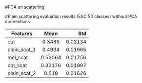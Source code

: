 #PCA on scattering


#Plain scattering evaluation results (ESC 50 classes) without PCA connections

|Features    | Mean        | Std     
|------------|:-----------:|-------:|    
|cqt         | 0.3486      | 0.02134     
|plain_scat_1| 0.4934      | 0.01965     
|mel_scat    | 0.52064     | 0.01756     
|cqt_scat    | 0.33176     | 0.01997     
|plain_scat_2| 0.618       | 0.01626	
